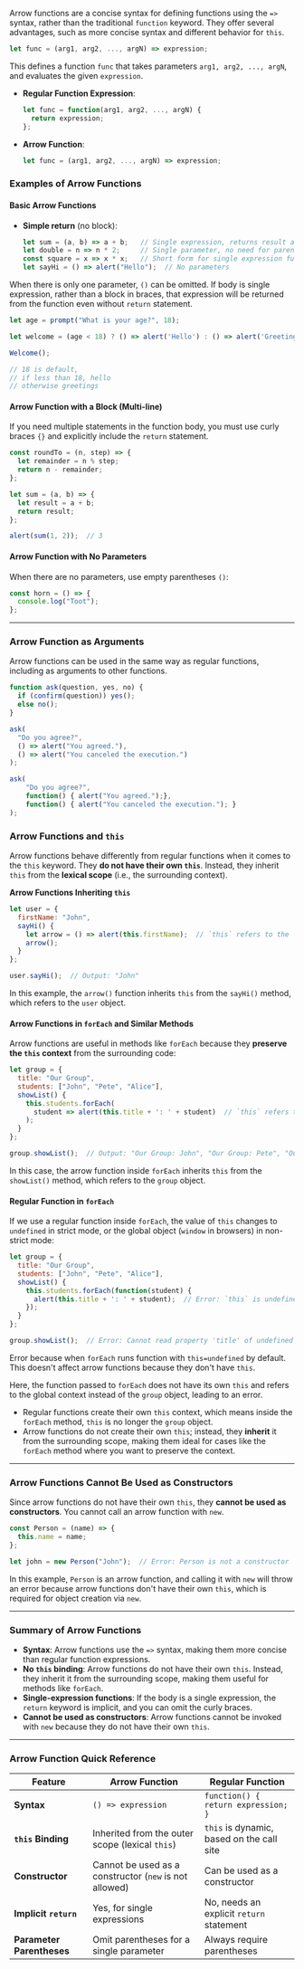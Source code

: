 
Arrow functions are a concise syntax for defining functions using the `=>` syntax, rather than the traditional `function` keyword. They offer several advantages, such as more concise syntax and different behavior for `this`.

```js
let func = (arg1, arg2, ..., argN) => expression;
```
This defines a function `func` that takes parameters `arg1, arg2, ..., argN`, and evaluates the given `expression`. 

- **Regular Function Expression**:
  ```js
  let func = function(arg1, arg2, ..., argN) {
    return expression;
  };
  ```

- **Arrow Function**:
  ```js
  let func = (arg1, arg2, ..., argN) => expression;
  ```

### **Examples of Arrow Functions**

#### **Basic Arrow Functions**
- **Simple return** (no block):
  ```js
  let sum = (a, b) => a + b;   // Single expression, returns result automatically
  let double = n => n * 2;     // Single parameter, no need for parentheses around the parameter
  const square = x => x * x;   // Short form for single expression function
  let sayHi = () => alert("Hello");  // No parameters
  ```
When there is only one parameter, `()` can be omitted.
If body is single expression, rather than a block in braces, that expression will be returned from the function even without `return` statement.

```js
let age = prompt("What is your age?", 18);

let welcome = (age < 18) ? () => alert('Hello') : () => alert('Greetings');

Welcome();

// 18 is default, 
// if less than 18, hello
// otherwise greetings
```

#### **Arrow Function with a Block (Multi-line)**
If you need multiple statements in the function body, you must use curly braces `{}` and explicitly include the `return` statement.

```js
const roundTo = (n, step) => {
  let remainder = n % step;
  return n - remainder;
};

let sum = (a, b) => {
  let result = a + b;
  return result;
};

alert(sum(1, 2));  // 3
```

#### **Arrow Function with No Parameters**
When there are no parameters, use empty parentheses `()`:

```js
const horn = () => {
  console.log("Toot");
};
```

---

### **Arrow Function as Arguments**
Arrow functions can be used in the same way as regular functions, including as arguments to other functions.

```js
function ask(question, yes, no) {
  if (confirm(question)) yes();
  else no();
}

ask(
  "Do you agree?",
  () => alert("You agreed."),
  () => alert("You canceled the execution.")
);
```

```js
ask(
	"Do you agree?",
	function() { alert("You agreed.");},
	function() { alert("You canceled the execution."); }
);
```

### **Arrow Functions and `this`**

Arrow functions behave differently from regular functions when it comes to the `this` keyword. They **do not have their own `this`**. Instead, they inherit `this` from the **lexical scope** (i.e., the surrounding context).

**Arrow Functions Inheriting `this`**
```js
let user = {
  firstName: "John",
  sayHi() {
    let arrow = () => alert(this.firstName);  // `this` refers to the `user` object
    arrow();
  }
};

user.sayHi();  // Output: "John"
```

In this example, the `arrow()` function inherits `this` from the `sayHi()` method, which refers to the `user` object.

#### **Arrow Functions in `forEach` and Similar Methods**

Arrow functions are useful in methods like `forEach` because they **preserve the `this` context** from the surrounding code:

```js
let group = {
  title: "Our Group",
  students: ["John", "Pete", "Alice"],
  showList() {
    this.students.forEach(
      student => alert(this.title + ': ' + student)  // `this` refers to `group`
    );
  }
};

group.showList();  // Output: "Our Group: John", "Our Group: Pete", "Our Group: Alice"
```

In this case, the arrow function inside `forEach` inherits `this` from the `showList()` method, which refers to the `group` object.

#### **Regular Function in `forEach`**

If we use a regular function inside `forEach`, the value of `this` changes to `undefined` in strict mode, or the global object (`window` in browsers) in non-strict mode:

```js
let group = {
  title: "Our Group",
  students: ["John", "Pete", "Alice"],
  showList() {
    this.students.forEach(function(student) {
      alert(this.title + ': ' + student);  // Error: `this` is undefined or refers to the global object
    });
  }
};

group.showList();  // Error: Cannot read property 'title' of undefined
```
Error because when `forEach` runs function with `this=undefined` by default. This doesn't affect arrow functions because they don't have `this`.

Here, the function passed to `forEach` does not have its own `this` and refers to the global context instead of the `group` object, leading to an error.

- Regular functions create their own `this` context, which means inside the `forEach` method, `this` is no longer the `group` object.
- Arrow functions do not create their own `this`; instead, they **inherit** it from the surrounding scope, making them ideal for cases like the `forEach` method where you want to preserve the context.

---

### **Arrow Functions Cannot Be Used as Constructors**

Since arrow functions do not have their own `this`, they **cannot be used as constructors**. You cannot call an arrow function with `new`.

```js
const Person = (name) => {
  this.name = name;
};

let john = new Person("John");  // Error: Person is not a constructor
```

In this example, `Person` is an arrow function, and calling it with `new` will throw an error because arrow functions don't have their own `this`, which is required for object creation via `new`.

---

### **Summary of Arrow Functions**

- **Syntax**: Arrow functions use the `=>` syntax, making them more concise than regular function expressions.
- **No `this` binding**: Arrow functions do not have their own `this`. Instead, they inherit it from the surrounding scope, making them useful for methods like `forEach`.
- **Single-expression functions**: If the body is a single expression, the `return` keyword is implicit, and you can omit the curly braces.
- **Cannot be used as constructors**: Arrow functions cannot be invoked with `new` because they do not have their own `this`.

---

### **Arrow Function Quick Reference**

| **Feature**                  | **Arrow Function**                                | **Regular Function**                        |
|------------------------------|---------------------------------------------------|---------------------------------------------|
| **Syntax**                    | `() => expression`                               | `function() { return expression; }`        |
| **`this` Binding**            | Inherited from the outer scope (lexical `this`)    | `this` is dynamic, based on the call site  |
| **Constructor**                | Cannot be used as a constructor (`new` is not allowed) | Can be used as a constructor               |
| **Implicit `return`**         | Yes, for single expressions                       | No, needs an explicit `return` statement   |
| **Parameter Parentheses**     | Omit parentheses for a single parameter           | Always require parentheses                 |
